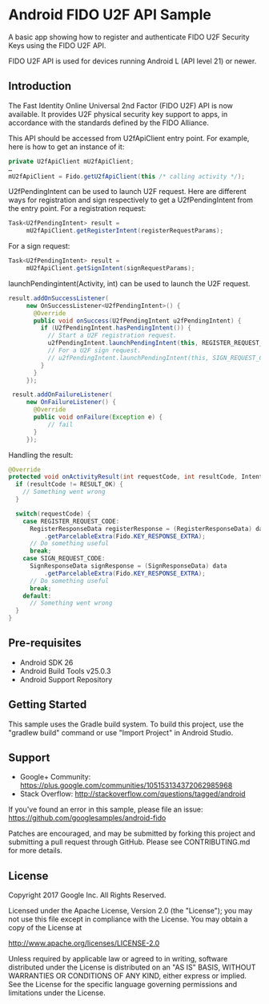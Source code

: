 Android FIDO U2F API Sample
===========================

A basic app showing how to register and authenticate FIDO U2F
Security Keys using the FIDO U2F API.

FIDO U2F API is used for devices running Android L (API level 21)
or newer.

Introduction
------------
The Fast Identity Online Universal 2nd Factor (FIDO U2F) API is now available.
It provides U2F physical security key support to apps, in accordance with the standards defined by
the FIDO Alliance.

This API should be accessed from U2fApiClient entry point. For example, here is how to get an
instance of it:
```java
private U2fApiClient mU2fApiClient;
…
mU2fApiClient = Fido.getU2fApiClient(this /* calling activity */);

```

U2fPendingIntent can be used to launch U2F request. Here are different ways for registration and
sign respectively to get a U2fPendingIntent from the entry point.
For a registration request:
```java
Task<U2fPendingIntent> result =
     mU2fApiClient.getRegisterIntent(registerRequestParams);

```

For a sign request:
```java
Task<U2fPendingIntent> result =
     mU2fApiClient.getSignIntent(signRequestParams);

```

launchPendingintent(Activity, int) can be used to launch the U2F request.
```java
result.addOnSuccessListener(
     new OnSuccessListener<U2fPendingIntent>() {
       @Override
       public void onSuccess(U2fPendingIntent u2fPendingIntent) {
         if (U2fPendingIntent.hasPendingIntent()) {
           // Start a U2F registration request.
           u2fPendingIntent.launchPendingIntent(this, REGISTER_REQUEST_CODE);
           // For a U2F sign request.
           // u2fPendingIntent.launchPendingIntent(this, SIGN_REQUEST_CODE);
         }
       }
     });

 result.addOnFailureListener(
     new OnFailureListener() {
       @Override
       public void onFailure(Exception e) {
           // fail
       }
     });

```


Handling the result:
```java
@Override
protected void onActivityResult(int requestCode, int resultCode, Intent data) {
  if (resultCode != RESULT_OK) {
    // Something went wrong
  }

  switch(requestCode) {
    case REGISTER_REQUEST_CODE:
      RegisterResponseData registerResponse = (RegisterResponseData) data
          .getParcelableExtra(Fido.KEY_RESPONSE_EXTRA);
      // Do something useful
      break;
    case SIGN_REQUEST_CODE:
      SignResponseData signResponse = (SignResponseData) data
          .getParcelableExtra(Fido.KEY_RESPONSE_EXTRA);
      // Do something useful
      break;
    default:
      // Something went wrong
  }
}
```


Pre-requisites
--------------

- Android SDK 26
- Android Build Tools v25.0.3
- Android Support Repository


Getting Started
---------------

This sample uses the Gradle build system. To build this project, use the
"gradlew build" command or use "Import Project" in Android Studio.

Support
-------

- Google+ Community: https://plus.google.com/communities/105153134372062985968
- Stack Overflow: http://stackoverflow.com/questions/tagged/android

If you've found an error in this sample, please file an issue:
https://github.com/googlesamples/android-fido

Patches are encouraged, and may be submitted by forking this project and
submitting a pull request through GitHub. Please see CONTRIBUTING.md for more details.


License
-------

Copyright 2017 Google Inc. All Rights Reserved.

Licensed under the Apache License, Version 2.0 (the "License");
you may not use this file except in compliance with the License.
You may obtain a copy of the License at

http://www.apache.org/licenses/LICENSE-2.0

Unless required by applicable law or agreed to in writing, software
distributed under the License is distributed on an "AS IS" BASIS,
WITHOUT WARRANTIES OR CONDITIONS OF ANY KIND, either express or implied.
See the License for the specific language governing permissions and
limitations under the License.

